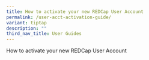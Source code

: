 ```yaml
---
title: How to activate your new REDCap User Account
permalink: /user-acct-activation-guide/
variant: tiptap
description: ""
third_nav_title: User Guides
---
```

<p>How to activate your new REDCap User Account</p>
